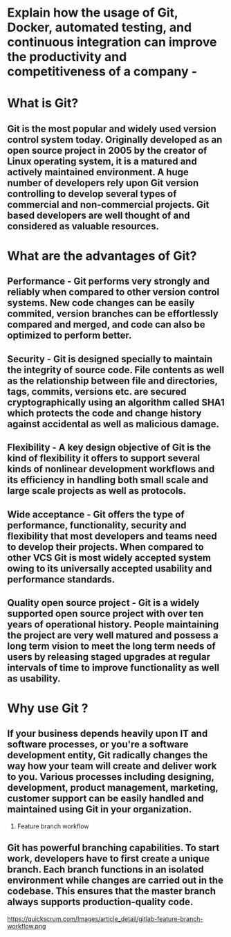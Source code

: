 #  Explain how the usage of Git, Docker, automated testing, and continuous integration can improve the productivity and competitiveness of a company -
# What is Git?

## Git is the most popular and widely used version control system today. Originally developed as an open source project in 2005 by the creator of Linux operating system, it is a matured and actively maintained environment. A huge number of developers rely upon Git version controlling to develop several types of commercial and non-commercial projects. Git based developers are well thought of and considered as valuable resources.

# What are the advantages of Git?
## Performance - Git performs very strongly and reliably when compared to other version control systems. New code changes can be easily commited, version branches can be effortlessly compared and merged, and code can also be optimized to perform better.
## Security - Git is designed specially to maintain the integrity of source code. File contents as well as the relationship between file and directories, tags, commits, versions etc. are secured cryptographically using an algorithm called SHA1 which protects the code and change history against accidental as well as malicious damage. 
## Flexibility - A key design objective of Git is the kind of flexibility it offers to support several kinds of nonlinear development workflows and its efficiency in handling both small scale and large scale projects as well as protocols.
## Wide acceptance - Git offers the type of performance, functionality, security and flexibility that most developers and teams need to develop their projects. When compared to other VCS Git is most widely accepted system owing to its universally accepted usability and performance standards.
## Quality open source project - Git is a widely supported open source project with over ten years of operational history. People maintaining the project are very well matured and possess a long term vision to meet the long term needs of users by releasing staged upgrades at regular intervals of time to improve functionality as well as usability.
# Why use Git ?
## If your business depends heavily upon IT and software processes, or you're a software development entity, Git radically changes the way how your team will create and deliver work to you. Various processes including designing, development, product management, marketing, customer support can be easily handled and maintained using Git in your organization.
1. Feature branch workflow
## Git has powerful branching capabilities. To start work, developers have to first create a unique branch. Each branch functions in an isolated environment while changes are carried out in the codebase. This ensures that the master branch always supports production-quality code.
https://quickscrum.com/Images/article_detail/gitlab-feature-branch-workflow.png
